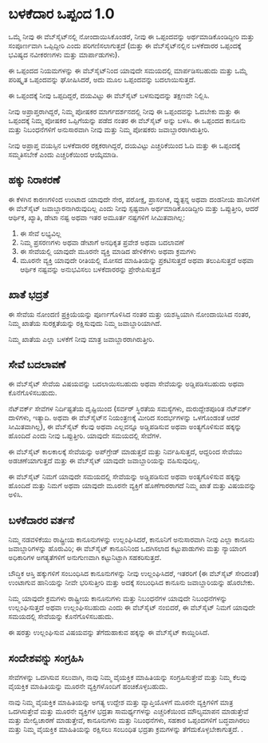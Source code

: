 # ಬಳಕೆದಾರ ಒಪ್ಪಂದ 1.0

ಒಮ್ಮೆ ನೀವು ಈ ವೆಬ್‌ಸೈಟ್‌ನಲ್ಲಿ ನೋಂದಾಯಿಸಿಕೊಂಡರೆ, ನೀವು ಈ ಒಪ್ಪಂದವನ್ನು ಅರ್ಥಮಾಡಿಕೊಂಡಿದ್ದೀರಿ ಮತ್ತು ಸಂಪೂರ್ಣವಾಗಿ ಒಪ್ಪಿದ್ದೀರಿ ಎಂದು ಪರಿಗಣಿಸಲಾಗುತ್ತದೆ (ಮತ್ತು ಈ ವೆಬ್‌ಸೈಟ್‌ನಲ್ಲಿನ ಬಳಕೆದಾರರ ಒಪ್ಪಂದಕ್ಕೆ ಭವಿಷ್ಯದ ನವೀಕರಣಗಳು ಮತ್ತು ಮಾರ್ಪಾಡುಗಳು).

ಈ ಒಪ್ಪಂದದ ನಿಯಮಗಳನ್ನು ಈ ವೆಬ್‌ಸೈಟ್‌ನಿಂದ ಯಾವುದೇ ಸಮಯದಲ್ಲಿ ಮಾರ್ಪಡಿಸಬಹುದು ಮತ್ತು ಒಮ್ಮೆ ಪರಿಷ್ಕೃತ ಒಪ್ಪಂದವನ್ನು ಘೋಷಿಸಿದರೆ, ಅದು ಮೂಲ ಒಪ್ಪಂದವನ್ನು ಬದಲಾಯಿಸುತ್ತದೆ.

ಈ ಒಪ್ಪಂದಕ್ಕೆ ನೀವು ಒಪ್ಪದಿದ್ದರೆ, ದಯವಿಟ್ಟು ಈ ವೆಬ್‌ಸೈಟ್ ಬಳಸುವುದನ್ನು ತಕ್ಷಣವೇ ನಿಲ್ಲಿಸಿ.

ನೀವು ಅಪ್ರಾಪ್ತರಾಗಿದ್ದರೆ, ನಿಮ್ಮ ಪೋಷಕರ ಮಾರ್ಗದರ್ಶನದಲ್ಲಿ ನೀವು ಈ ಒಪ್ಪಂದವನ್ನು ಓದಬೇಕು ಮತ್ತು ಈ ಒಪ್ಪಂದಕ್ಕೆ ನಿಮ್ಮ ಪೋಷಕರ ಒಪ್ಪಿಗೆಯನ್ನು ಪಡೆದ ನಂತರ ಈ ವೆಬ್‌ಸೈಟ್ ಅನ್ನು ಬಳಸಿ. ಈ ಒಪ್ಪಂದದ ಕಾನೂನು ಮತ್ತು ನಿಬಂಧನೆಗಳಿಗೆ ಅನುಸಾರವಾಗಿ ನೀವು ಮತ್ತು ನಿಮ್ಮ ಪೋಷಕರು ಜವಾಬ್ದಾರರಾಗಿರುತ್ತೀರಿ.

ನೀವು ಅಪ್ರಾಪ್ತ ವಯಸ್ಸಿನ ಬಳಕೆದಾರರ ರಕ್ಷಕರಾಗಿದ್ದರೆ, ದಯವಿಟ್ಟು ಎಚ್ಚರಿಕೆಯಿಂದ ಓದಿ ಮತ್ತು ಈ ಒಪ್ಪಂದಕ್ಕೆ ಸಮ್ಮತಿಸಬೇಕೆ ಎಂದು ಎಚ್ಚರಿಕೆಯಿಂದ ಆಯ್ಕೆಮಾಡಿ.

## ಹಕ್ಕು ನಿರಾಕರಣೆ

ಈ ಕೆಳಗಿನ ಕಾರಣಗಳಿಂದ ಉಂಟಾದ ಯಾವುದೇ ನೇರ, ಪರೋಕ್ಷ, ಪ್ರಾಸಂಗಿಕ, ವ್ಯುತ್ಪನ್ನ ಅಥವಾ ದಂಡನೀಯ ಹಾನಿಗಳಿಗೆ ಈ ವೆಬ್‌ಸೈಟ್ ಜವಾಬ್ದಾರನಾಗಿರುವುದಿಲ್ಲ ಎಂದು ನೀವು ಸ್ಪಷ್ಟವಾಗಿ ಅರ್ಥಮಾಡಿಕೊಂಡಿದ್ದೀರಿ ಮತ್ತು ಒಪ್ಪುತ್ತೀರಿ, ಆದರೆ ಆರ್ಥಿಕ, ಖ್ಯಾತಿ, ಡೇಟಾ ನಷ್ಟ ಅಥವಾ ಇತರ ಅಮೂರ್ತ ನಷ್ಟಗಳಿಗೆ ಸೀಮಿತವಾಗಿಲ್ಲ:

1. ಈ ಸೇವೆ ಲಭ್ಯವಿಲ್ಲ
1. ನಿಮ್ಮ ಪ್ರಸರಣಗಳು ಅಥವಾ ಡೇಟಾಗೆ ಅನಧಿಕೃತ ಪ್ರವೇಶ ಅಥವಾ ಬದಲಾವಣೆ
1. ಈ ಸೇವೆಯಲ್ಲಿ ಯಾವುದೇ ಮೂರನೇ ವ್ಯಕ್ತಿ ಮಾಡಿದ ಹೇಳಿಕೆಗಳು ಅಥವಾ ಕ್ರಮಗಳು
1. ಮೂರನೇ ವ್ಯಕ್ತಿ ಯಾವುದೇ ರೀತಿಯಲ್ಲಿ ಮೋಸದ ಮಾಹಿತಿಯನ್ನು ಪ್ರಕಟಿಸುತ್ತದೆ ಅಥವಾ ತಲುಪಿಸುತ್ತದೆ ಅಥವಾ ಆರ್ಥಿಕ ನಷ್ಟವನ್ನು ಅನುಭವಿಸಲು ಬಳಕೆದಾರರನ್ನು ಪ್ರೇರೇಪಿಸುತ್ತದೆ

## ಖಾತೆ ಭದ್ರತೆ

ಈ ಸೇವೆಯ ನೋಂದಣಿ ಪ್ರಕ್ರಿಯೆಯನ್ನು ಪೂರ್ಣಗೊಳಿಸಿದ ನಂತರ ಮತ್ತು ಯಶಸ್ವಿಯಾಗಿ ನೋಂದಾಯಿಸಿದ ನಂತರ, ನಿಮ್ಮ ಖಾತೆಯ ಸುರಕ್ಷತೆಯನ್ನು ರಕ್ಷಿಸುವುದು ನಿಮ್ಮ ಜವಾಬ್ದಾರಿಯಾಗಿದೆ.

ನಿಮ್ಮ ಖಾತೆಯ ಎಲ್ಲಾ ಬಳಕೆಗೆ ನೀವು ಮಾತ್ರ ಜವಾಬ್ದಾರರಾಗಿರುತ್ತೀರಿ.

## ಸೇವೆ ಬದಲಾವಣೆ

ಈ ವೆಬ್‌ಸೈಟ್ ಸೇವೆಯ ವಿಷಯವನ್ನು ಬದಲಾಯಿಸಬಹುದು ಅಥವಾ ಸೇವೆಯನ್ನು ಅಡ್ಡಿಪಡಿಸಬಹುದು ಅಥವಾ ಕೊನೆಗೊಳಿಸಬಹುದು.

ನೆಟ್‌ವರ್ಕ್ ಸೇವೆಗಳ ನಿರ್ದಿಷ್ಟತೆಯ ದೃಷ್ಟಿಯಿಂದ (ಸರ್ವರ್ ಸ್ಥಿರತೆಯ ಸಮಸ್ಯೆಗಳು, ದುರುದ್ದೇಶಪೂರಿತ ನೆಟ್‌ವರ್ಕ್ ದಾಳಿಗಳು, ಇತ್ಯಾದಿ. ಅಥವಾ ಈ ವೆಬ್‌ಸೈಟ್‌ನ ನಿಯಂತ್ರಣಕ್ಕೆ ಮೀರಿದ ಸಂದರ್ಭಗಳನ್ನು ಒಳಗೊಂಡಂತೆ ಆದರೆ ಸೀಮಿತವಾಗಿಲ್ಲ), ಈ ವೆಬ್‌ಸೈಟ್ ಕೆಲವು ಅಥವಾ ಎಲ್ಲವನ್ನೂ ಅಡ್ಡಿಪಡಿಸುವ ಅಥವಾ ಅಂತ್ಯಗೊಳಿಸುವ ಹಕ್ಕನ್ನು ಹೊಂದಿದೆ ಎಂದು ನೀವು ಒಪ್ಪುತ್ತೀರಿ. ಯಾವುದೇ ಸಮಯದಲ್ಲಿ ಸೇವೆಗಳ.

ಈ ವೆಬ್‌ಸೈಟ್ ಕಾಲಕಾಲಕ್ಕೆ ಸೇವೆಯನ್ನು ಅಪ್‌ಗ್ರೇಡ್ ಮಾಡುತ್ತದೆ ಮತ್ತು ನಿರ್ವಹಿಸುತ್ತದೆ, ಆದ್ದರಿಂದ ಸೇವೆಯು ಅಡಚಣೆಯಾಗುತ್ತದೆ ಮತ್ತು ಈ ವೆಬ್‌ಸೈಟ್ ಯಾವುದೇ ಜವಾಬ್ದಾರಿಯನ್ನು ವಹಿಸುವುದಿಲ್ಲ.

ಈ ವೆಬ್‌ಸೈಟ್ ನಿಮಗೆ ಯಾವುದೇ ಸಮಯದಲ್ಲಿ ಸೇವೆಯನ್ನು ಅಡ್ಡಿಪಡಿಸುವ ಅಥವಾ ಅಂತ್ಯಗೊಳಿಸುವ ಹಕ್ಕನ್ನು ಹೊಂದಿದೆ ಮತ್ತು ನಿಮಗೆ ಅಥವಾ ಯಾವುದೇ ಮೂರನೇ ವ್ಯಕ್ತಿಗೆ ಹೊಣೆಗಾರರಾಗದೆ ನಿಮ್ಮ ಖಾತೆ ಮತ್ತು ವಿಷಯವನ್ನು ಅಳಿಸಿ.

## ಬಳಕೆದಾರರ ವರ್ತನೆ

ನಿಮ್ಮ ನಡವಳಿಕೆಯು ರಾಷ್ಟ್ರೀಯ ಕಾನೂನುಗಳನ್ನು ಉಲ್ಲಂಘಿಸಿದರೆ, ಕಾನೂನಿಗೆ ಅನುಸಾರವಾಗಿ ನೀವು ಎಲ್ಲಾ ಕಾನೂನು ಜವಾಬ್ದಾರಿಗಳನ್ನು ಹೊರುವಿರಿ; ಈ ವೆಬ್‌ಸೈಟ್ ಕಾನೂನಿನಿಂದ ಒದಗಿಸಲಾದ ಕಟ್ಟುಪಾಡುಗಳು ಮತ್ತು ನ್ಯಾಯಾಂಗ ಅಧಿಕಾರಿಗಳ ಅಗತ್ಯತೆಗಳಿಗೆ ಅನುಗುಣವಾಗಿ ಕಟ್ಟುನಿಟ್ಟಾಗಿ ಸಹಕರಿಸುತ್ತದೆ.

ಬೌದ್ಧಿಕ ಆಸ್ತಿ ಹಕ್ಕುಗಳಿಗೆ ಸಂಬಂಧಿಸಿದ ಕಾನೂನುಗಳನ್ನು ನೀವು ಉಲ್ಲಂಘಿಸಿದರೆ, ಇತರರಿಗೆ (ಈ ವೆಬ್‌ಸೈಟ್ ಸೇರಿದಂತೆ) ಉಂಟಾಗುವ ಹಾನಿಯನ್ನು ನೀವೇ ಭರಿಸುತ್ತೀರಿ ಮತ್ತು ಅದಕ್ಕೆ ಸಂಬಂಧಿಸಿದ ಕಾನೂನು ಜವಾಬ್ದಾರಿಯನ್ನು ಹೊರಬೇಕು.

ನಿಮ್ಮ ಯಾವುದೇ ಕ್ರಮಗಳು ರಾಷ್ಟ್ರೀಯ ಕಾನೂನುಗಳು ಮತ್ತು ನಿಬಂಧನೆಗಳ ಯಾವುದೇ ನಿಬಂಧನೆಗಳನ್ನು ಉಲ್ಲಂಘಿಸುತ್ತದೆ ಅಥವಾ ಉಲ್ಲಂಘಿಸಬಹುದು ಎಂದು ಈ ವೆಬ್‌ಸೈಟ್ ನಂಬಿದರೆ, ಈ ವೆಬ್‌ಸೈಟ್ ನಿಮಗೆ ಯಾವುದೇ ಸಮಯದಲ್ಲಿ ಸೇವೆಯನ್ನು ಕೊನೆಗೊಳಿಸಬಹುದು.

ಈ ಷರತ್ತು ಉಲ್ಲಂಘಿಸುವ ವಿಷಯವನ್ನು ತೆಗೆದುಹಾಕುವ ಹಕ್ಕನ್ನು ಈ ವೆಬ್‌ಸೈಟ್ ಕಾಯ್ದಿರಿಸಿದೆ.

## ಸಂದೇಶವನ್ನು ಸಂಗ್ರಹಿಸಿ

ಸೇವೆಗಳನ್ನು ಒದಗಿಸುವ ಸಲುವಾಗಿ, ನಾವು ನಿಮ್ಮ ವೈಯಕ್ತಿಕ ಮಾಹಿತಿಯನ್ನು ಸಂಗ್ರಹಿಸುತ್ತೇವೆ ಮತ್ತು ನಿಮ್ಮ ಕೆಲವು ವೈಯಕ್ತಿಕ ಮಾಹಿತಿಯನ್ನು ಮೂರನೇ ವ್ಯಕ್ತಿಗಳೊಂದಿಗೆ ಹಂಚಿಕೊಳ್ಳಬಹುದು.

ನಾವು ನಿಮ್ಮ ವೈಯಕ್ತಿಕ ಮಾಹಿತಿಯನ್ನು ಅಗತ್ಯ ಉದ್ದೇಶ ಮತ್ತು ವ್ಯಾಪ್ತಿಯೊಳಗೆ ಮೂರನೇ ವ್ಯಕ್ತಿಗಳಿಗೆ ಮಾತ್ರ ಒದಗಿಸುತ್ತೇವೆ ಮತ್ತು ಮೂರನೇ ವ್ಯಕ್ತಿಗಳ ಭದ್ರತಾ ಸಾಮರ್ಥ್ಯಗಳನ್ನು ಎಚ್ಚರಿಕೆಯಿಂದ ಮೌಲ್ಯಮಾಪನ ಮಾಡುತ್ತೇವೆ ಮತ್ತು ಮೇಲ್ವಿಚಾರಣೆ ಮಾಡುತ್ತೇವೆ, ಕಾನೂನುಗಳು ಮತ್ತು ನಿಬಂಧನೆಗಳು, ಸಹಕಾರ ಒಪ್ಪಂದಗಳಿಗೆ ಬದ್ಧವಾಗಿರಲು ಮತ್ತು ನಿಮ್ಮ ವೈಯಕ್ತಿಕ ಮಾಹಿತಿಯನ್ನು ರಕ್ಷಿಸಲು ಸಂಬಂಧಿತ ಭದ್ರತಾ ಕ್ರಮಗಳನ್ನು ತೆಗೆದುಕೊಳ್ಳಬೇಕಾಗುತ್ತದೆ. .
